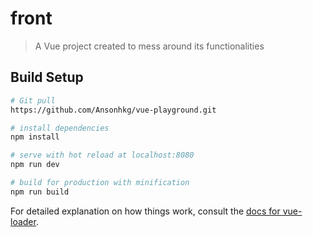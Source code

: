 # front

> A Vue project created to mess around its functionalities

## Build Setup

``` bash
# Git pull
https://github.com/Ansonhkg/vue-playground.git

# install dependencies
npm install

# serve with hot reload at localhost:8080
npm run dev

# build for production with minification
npm run build
```

For detailed explanation on how things work, consult the [docs for vue-loader](http://vuejs.github.io/vue-loader).

